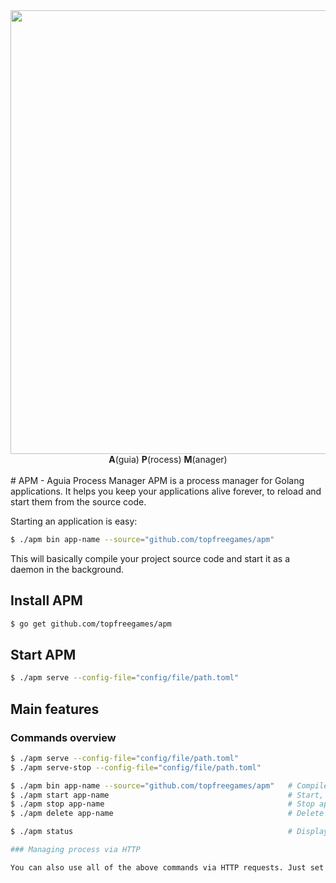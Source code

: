 <div align="center">
     <a>
        <img width=710px src="http://animais.culturamix.com/blog/wp-content/gallery/fotos-aguia-1/Fotos-Aguia-2.png">
     </a>
     <br/>
     <b>A</b>(guia) <b>P</b>(rocess) <b>M</b>(anager)
     <br/><br/>
</div>
# APM - Aguia Process Manager
APM is a process manager for Golang applications. It helps you keep your applications alive forever, to reload and start them from the source code.

Starting an application is easy:
```bash
$ ./apm bin app-name --source="github.com/topfreegames/apm"
```

This will basically compile your project source code and start it as a daemon in the background.

## Install APM

```bash
$ go get github.com/topfreegames/apm
```

## Start APM

```bash
$ ./apm serve --config-file="config/file/path.toml"
```

## Main features

### Commands overview

```bash
$ ./apm serve --config-file="config/file/path.toml"
$ ./apm serve-stop --config-file="config/file/path.toml"

$ ./apm bin app-name --source="github.com/topfreegames/apm"   # Compile, start, daemonize and auto restart application.
$ ./apm start app-name                                        # Start, daemonize and auto restart application.
$ ./apm stop app-name                                         # Stop application.
$ ./apm delete app-name                                       # Delete application forever.

$ ./apm status                                                # Display status for each app.

### Managing process via HTTP

You can also use all of the above commands via HTTP requests. Just set the flag ```--dns``` together with ```./apm serve``` and then you can use a remote client to start, stop, delete and query status for each app. 